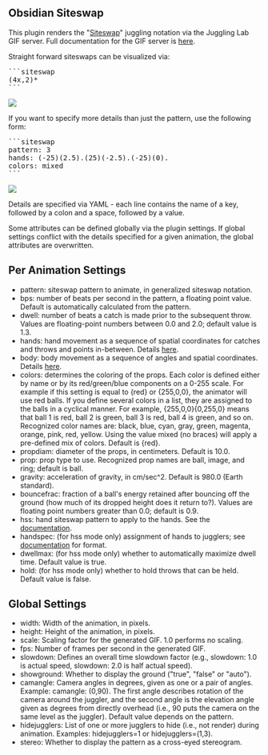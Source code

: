 ## Obsidian Siteswap

This plugin renders the "[Siteswap](https://en.wikipedia.org/wiki/Siteswap)" juggling notation via the Juggling Lab GIF server. Full documentation for the GIF server is [here](https://jugglinglab.org/html/animinfo.html).

Straight forward siteswaps can be visualized via:

<pre>
```siteswap
(4x,2)*
```
</pre>

![](<https://jugglinglab.org/anim?redirect=true;height=200;width=200;pattern=(4%2C2x)*>)

If you want to specify more details than just the pattern, use the following form:

<pre>
```siteswap
pattern: 3
hands: (-25)(2.5).(25)(-2.5).(-25)(0).
colors: mixed
```
</pre>

![](<https://jugglinglab.org/anim?redirect=true;pattern=3;height=200;width=200;hands=(-25)(2.5).(25)(-2.5).(-25)(0).;colors=mixed>)

Details are specified via YAML - each line contains the name of a key, followed by a colon and a space, followed by a value.

Some attributes can be defined globally via the plugin settings. If global settings conflict with the details specified for a given animation, the global attributes are overwritten.

## Per Animation Settings

-   pattern: siteswap pattern to animate, in generalized siteswap notation.
-   bps: number of beats per second in the pattern, a floating point value. Default is automatically calculated from the pattern.
-   dwell: number of beats a catch is made prior to the subsequent throw. Values are floating-point numbers between 0.0 and 2.0; default value is 1.3.
-   hands: hand movement as a sequence of spatial coordinates for catches and throws and points in-between. Details [here](https://jugglinglab.org/html/sspanel.html).
-   body: body movement as a sequence of angles and spatial coordinates. Details [here](https://jugglinglab.org/html/sspanel.html).
-   colors: determines the coloring of the props. Each color is defined either by name or by its red/green/blue components on a 0-255 scale. For example if this setting is equal to {red} or {255,0,0}, the animator will use red balls. If you define several colors in a list, they are assigned to the balls in a cyclical manner. For example, {255,0,0}{0,255,0} means that ball 1 is red, ball 2 is green, ball 3 is red, ball 4 is green, and so on. Recognized color names are: black, blue, cyan, gray, green, magenta, orange, pink, red, yellow. Using the value mixed (no braces) will apply a pre-defined mix of colors. Default is {red}.
-   propdiam: diameter of the props, in centimeters. Default is 10.0.
-   prop: prop type to use. Recognized prop names are ball, image, and ring; default is ball.
-   gravity: acceleration of gravity, in cm/sec^2. Default is 980.0 (Earth standard).
-   bouncefrac: fraction of a ball's energy retained after bouncing off the ground (how much of its dropped height does it return to?). Values are floating point numbers greater than 0.0; default is 0.9.
-   hss: hand siteswap pattern to apply to the hands. See the [documentation](https://jugglinglab.org/html/HandSiteswapFeature.pdf).
-   handspec: (for hss mode only) assignment of hands to jugglers; see [documentation](https://jugglinglab.org/html/HandSiteswapFeature.pdf) for format.
-   dwellmax: (for hss mode only) whether to automatically maximize dwell time. Default value is true.
-   hold: (for hss mode only) whether to hold throws that can be held. Default value is false.

## Global Settings

-   width: Width of the animation, in pixels.
-   height: Height of the animation, in pixels.
-   scale: Scaling factor for the generated GIF. 1.0 performs no scaling.
-   fps: Number of frames per second in the generated GIF.
-   slowdown: Defines an overall time slowdown factor (e.g., slowdown: 1.0 is actual speed, slowdown: 2.0 is half actual speed).
-   showground: Whether to display the ground ("true", "false" or "auto").
-   camangle: Camera angles in degrees, given as one or a pair of angles. Example: camangle: (0,90). The first angle describes rotation of the camera around the juggler, and the second angle is the elevation angle given as degrees from directly overhead (i.e., 90 puts the camera on the same level as the juggler). Default value depends on the pattern.
-   hidejugglers: List of one or more jugglers to hide (i.e., not render) during animation. Examples: hidejugglers=1 or hidejugglers=(1,3).
-   stereo: Whether to display the pattern as a cross-eyed stereogram.
